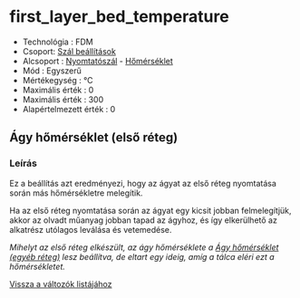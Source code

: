 # first\_layer\_bed\_temperature

* Technológia : FDM
* Csoport: [Szál beállítások](../../konfig/filament_settings.md)
* Alcsoport : [Nyomtatószál](../../konfig/filament_settings.md#nyomtatoszal) - [Hőmérséklet](../../konfig/filament_settings.md#homerseklet)
* Mód : Egyszerű
* Mértékegység : °C
* Maximális érték :  0
* Maximális érték :  300
* Alapértelmezett érték :  0

## Ágy hőmérséklet \(első réteg\)

### Leírás

Ez a beállítás azt eredményezi, hogy az ágyat az első réteg nyomtatása során más hőmérsékletre melegítik.

Ha az első réteg nyomtatása során az ágyat egy kicsit jobban felmelegítjük, akkor az olvadt műanyag jobban tapad az ágyhoz, és így elkerülhető az alkatrész utólagos leválása és vetemedése.

_Mihelyt az első réteg elkészült, az ágy hőmérséklete a_ [_Ágy hőmérséklet \(egyéb réteg\)_](bed_temperature.md) _lesz beállítva, de eltart egy ideig, amíg a tálca eléri ezt a hőmérsékletet._

[Vissza a változók listájához](./)

